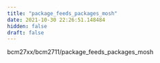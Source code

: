 ```yaml
---
title: "package_feeds_packages_mosh"
date: 2021-10-30 22:26:51.148484
hidden: false
draft: false
---
```


bcm27xx/bcm2711/package_feeds_packages_mosh

